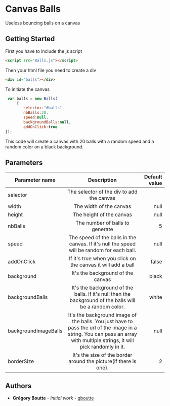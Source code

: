 # Canvas Balls

Useless bouncing balls on a canvas

## Getting Started

First you have to include the js script
```html
<script src="Balls.js"></script>    
```
Then your html file you need to create a div

```html
<div id="balls"></div>      
```
To initiate the canvas
```javascript
 var balls = new Balls(
     {
        selector:"#balls",
        nbBalls:20,
        speed:null,
        backgroundBalls:null,
        addOnClick:true
});
```
This code will create a canvas with 20 balls with a random speed and a random color on a black background.

## Parameters
| Parameter name |                Description                | Default value |
|----------------|:-----------------------------------------:|--------------:|
| selector       | The selector of the div to add the canvas |               |
| width          |          The width of the canvas          |          null |
| height         |          The height of the canvas         |          null |
| nbBalls        |        The number of balls to generate         |          5 |
| speed         |          The speed of the balls in the canvas. If it's null the speed will be random for each ball.       |          null |
| addOnClick         |          If it's true when you click on the canvas it will add a ball        |          false |
| background         |        It's the background of the canvas     |          black |
| backgroundBalls         |      It's the background of the balls. If it's null then the background of the balls will be a random color.      |          white |
| backgroundImageBalls         |          It's the background image of the balls. You just have to pass the url of the image in a string. You can pass an array with multiple strings, it will pick randomly in it.         |          null |
| borderSize         |         It's the size of the border around the picture(if there is one).         |          2 |


## Authors

* **Grégory Boutte** - *Initial work* - [gboutte](https://gitlab.com/gboutte)
